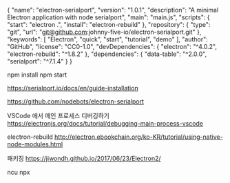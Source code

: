 {
  "name": "electron-serialport",
  "version": "1.0.1",
  "description": "A minimal Electron application with node serialport",
  "main": "main.js",
  "scripts": {
    "start": "electron .",
    "install": "electron-rebuild"
  },
  "repository": {
    "type": "git",
    "url": "git@github.com:johnny-five-io/electron-serialport.git"
  },
  "keywords": [
    "Electron",
    "quick",
    "start",
    "tutorial",
    "demo"
  ],
  "author": "GitHub",
  "license": "CC0-1.0",
  "devDependencies": {
    "electron": "^4.0.2",
    "electron-rebuild": "^1.8.2"
  },
  "dependencies": {
    "data-table": "^2.0.0",
    "serialport": "^7.1.4"
  }
}

npm install
npm start


https://serialport.io/docs/en/guide-installation

https://github.com/nodebots/electron-serialport

VSCode 에서 메인 프로세스 디버깅하기
https://electronjs.org/docs/tutorial/debugging-main-process-vscode

electron-rebuild
http://electron.ebookchain.org/ko-KR/tutorial/using-native-node-modules.html

패키징
https://jiwondh.github.io/2017/06/23/Electron2/

ncu
npx

